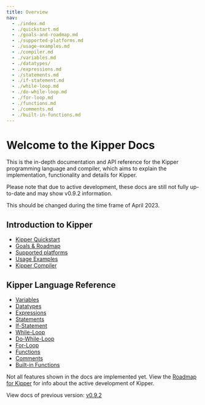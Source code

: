 ```yaml
---
title: Overview
nav:
  - ./index.md
  - ./quickstart.md
  - ./goals-and-roadmap.md
  - ./supported-platforms.md
  - ./usage-examples.md
  - ./compiler.md
  - ./variables.md
  - ./datatypes/
  - ./expressions.md
  - ./statements.md
  - ./if-statement.md
  - ./while-loop.md
  - ./do-while-loop.md
  - ./for-loop.md
  - ./functions.md
  - ./comments.md
  - ./built-in-functions.md
---
```


# Welcome to the Kipper Docs

This is the in-depth documentation and API reference for the Kipper programming language and compiler, which aims to
explain the implementation, functionality and details for Kipper.

<div class="red-highlight-text">
<p>Please note that due to active development, these docs are still not fully up-to-date and may show v0.9.2 
information.</p>
<p>This should be changed during the time frame of April 2023.</p>
</div>

## Introduction to Kipper

- [Kipper Quickstart](./quickstart.html)
- [Goals & Roadmap](./goals-and-roadmap.html)
- [Supported platforms](./supported-platforms.html)
- [Usage Examples](./usage-examples.html)
- [Kipper Compiler](./compiler.html)

## Kipper Language Reference

- [Variables](./variables.html)
- [Datatypes](./datatypes/index.html)
- [Expressions](./expressions.html)
- [Statements](./statements.html)
- [If-Statement](./if-statement.html)
- [While-Loop](./while-loop.html)
- [Do-While-Loop](./do-while-loop.html)
- [For-Loop](./for-loop.html)
- [Functions](./functions.html)
- [Comments](./comments.html)
- [Built-in Functions](./built-in-functions.html)

<p class="red-highlight-text">
  Not all features shown in the docs are implemented yet. View the
  <a href="https://github.com/Luna-Klatzer/Kipper/discussions/139">Roadmap for Kipper</a>
  for info about the active development of Kipper.
</p>

<!-- Temporary fix -->

View docs of previous version: <a href="<%= rootDir %>/docs/0.9.2/index.html">v0.9.2</a>
